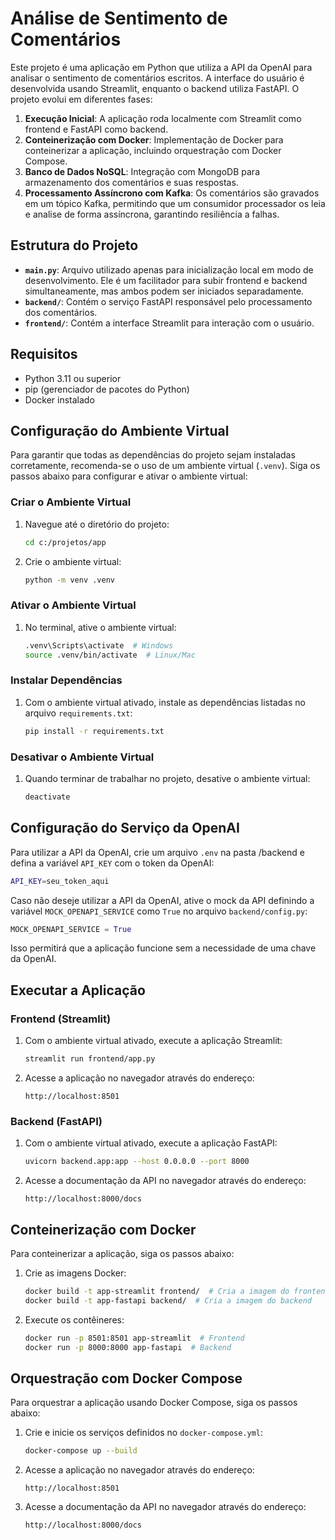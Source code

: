 # Análise de Sentimento de Comentários

Este projeto é uma aplicação em Python que utiliza a API da OpenAI para analisar o sentimento de comentários escritos. A interface do usuário é desenvolvida usando Streamlit, enquanto o backend utiliza FastAPI. O projeto evolui em diferentes fases:

1. **Execução Inicial**: A aplicação roda localmente com Streamlit como frontend e FastAPI como backend.
2. **Conteinerização com Docker**: Implementação de Docker para conteinerizar a aplicação, incluindo orquestração com Docker Compose.
3. **Banco de Dados NoSQL**: Integração com MongoDB para armazenamento dos comentários e suas respostas.
4. **Processamento Assíncrono com Kafka**: Os comentários são gravados em um tópico Kafka, permitindo que um consumidor processador os leia e analise de forma assíncrona, garantindo resiliência a falhas.

## Estrutura do Projeto

- **`main.py`**: Arquivo utilizado apenas para inicialização local em modo de desenvolvimento. Ele é um facilitador para subir frontend e backend simultaneamente, mas ambos podem ser iniciados separadamente.
- **`backend/`**: Contém o serviço FastAPI responsável pelo processamento dos comentários.
- **`frontend/`**: Contém a interface Streamlit para interação com o usuário.

## Requisitos

- Python 3.11 ou superior
- pip (gerenciador de pacotes do Python)
- Docker instalado

## Configuração do Ambiente Virtual

Para garantir que todas as dependências do projeto sejam instaladas corretamente, recomenda-se o uso de um ambiente virtual (`.venv`). Siga os passos abaixo para configurar e ativar o ambiente virtual:

### Criar o Ambiente Virtual

1. Navegue até o diretório do projeto:
    ```sh
    cd c:/projetos/app
    ```

2. Crie o ambiente virtual:
    ```sh
    python -m venv .venv
    ```

### Ativar o Ambiente Virtual

1. No terminal, ative o ambiente virtual:
    ```sh
    .venv\Scripts\activate  # Windows
    source .venv/bin/activate  # Linux/Mac
    ```

### Instalar Dependências

1. Com o ambiente virtual ativado, instale as dependências listadas no arquivo `requirements.txt`:
    ```sh
    pip install -r requirements.txt
    ```

### Desativar o Ambiente Virtual

1. Quando terminar de trabalhar no projeto, desative o ambiente virtual:
    ```sh
    deactivate
    ```

## Configuração do Serviço da OpenAI

Para utilizar a API da OpenAI, crie um arquivo `.env` na pasta /backend e defina a variável `API_KEY` com o token da OpenAI:

```sh
API_KEY=seu_token_aqui
```

Caso não deseje utilizar a API da OpenAI, ative o mock da API definindo a variável `MOCK_OPENAPI_SERVICE` como `True` no arquivo `backend/config.py`:

```python
MOCK_OPENAPI_SERVICE = True
```

Isso permitirá que a aplicação funcione sem a necessidade de uma chave da OpenAI.

## Executar a Aplicação

### Frontend (Streamlit)

1. Com o ambiente virtual ativado, execute a aplicação Streamlit:
    ```sh
    streamlit run frontend/app.py
    ```

2. Acesse a aplicação no navegador através do endereço:
    ```
    http://localhost:8501
    ```

### Backend (FastAPI)

1. Com o ambiente virtual ativado, execute a aplicação FastAPI:
    ```sh
    uvicorn backend.app:app --host 0.0.0.0 --port 8000
    ```

2. Acesse a documentação da API no navegador através do endereço:
    ```
    http://localhost:8000/docs
    ```

## Conteinerização com Docker

Para conteinerizar a aplicação, siga os passos abaixo:

1. Crie as imagens Docker:
    ```sh
    docker build -t app-streamlit frontend/  # Cria a imagem do frontend
    docker build -t app-fastapi backend/  # Cria a imagem do backend
    ```

2. Execute os contêineres:
    ```sh
    docker run -p 8501:8501 app-streamlit  # Frontend
    docker run -p 8000:8000 app-fastapi  # Backend
    ```

## Orquestração com Docker Compose

Para orquestrar a aplicação usando Docker Compose, siga os passos abaixo:

1. Crie e inicie os serviços definidos no `docker-compose.yml`:
    ```sh
    docker-compose up --build
    ```

2. Acesse a aplicação no navegador através do endereço:
    ```
    http://localhost:8501
    ```

3. Acesse a documentação da API no navegador através do endereço:
    ```
    http://localhost:8000/docs
    ```

